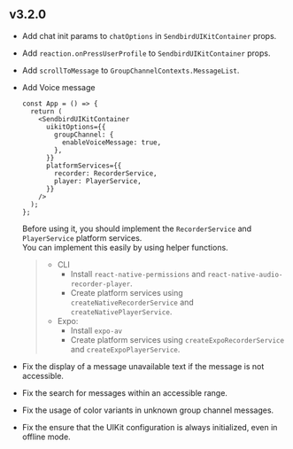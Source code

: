 ## v3.2.0

- Add chat init params to `chatOptions` in `SendbirdUIKitContainer` props.
- Add `reaction.onPressUserProfile` to `SendbirdUIKitContainer` props.
- Add `scrollToMessage` to `GroupChannelContexts.MessageList`.
- Add Voice message

  ```tsx
  const App = () => {
    return (
      <SendbirdUIKitContainer
        uikitOptions={{
          groupChannel: {
            enableVoiceMessage: true,
          },
        }}
        platformServices={{
          recorder: RecorderService,
          player: PlayerService,
        }}
      />
    );
  };
  ```

  Before using it, you should implement the `RecorderService` and `PlayerService` platform services.<br/>
  You can implement this easily by using helper functions.

  > - CLI
  >   - Install `react-native-permissions` and `react-native-audio-recorder-player`.
  >   - Create platform services using `createNativeRecorderService` and `createNativePlayerService`.
  > - Expo:
  >   - Install `expo-av`
  >   - Create platform services using `createExpoRecorderService` and `createExpoPlayerService`.

- Fix the display of a message unavailable text if the message is not accessible.
- Fix the search for messages within an accessible range.
- Fix the usage of color variants in unknown group channel messages.
- Fix the ensure that the UIKit configuration is always initialized, even in offline mode.
